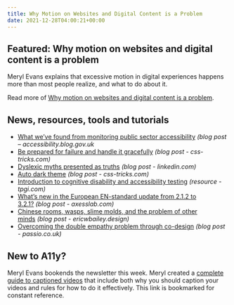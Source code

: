 ```yaml
---
title: Why Motion on Websites and Digital Content is a Problem
date: 2021-12-28T04:00:21+00:00
---
```


## Featured: Why motion on websites and digital content is a problem

Meryl Evans explains that excessive motion in digital experiences happens more than most people realize, and what to do about it.

Read more of [Why motion on websites and digital content is a problem](https://equalentry.com/why-motion-on-websites-and-digital-content-is-a-problem/).

## News, resources, tools and tutorials

- [What we’ve found from monitoring public sector accessibility](https://accessibility.blog.gov.uk/2021/12/20/what-weve-found-from-monitoring-public-sector-accessibility/) *(blog post – accessibility.blog.gov.uk*
- [Be prepared for failure and handle it gracefully](https://css-tricks.com/be-prepared-for-failure-and-handle-it-gracefully/) _(blog post - css-tricks.com)_
- [Dyslexic myths presented as truths](https://www.linkedin.com/pulse/dyslexic-myths-presented-truths-gareth-ford-williams/) *(blog post - linkedin.com)*
- [Auto dark theme](https://css-tricks.com/auto-dark-theme/) *(blog post - css-tricks.com)*
- [Introduction to cognitive disability and accessibility testing](https://www.tpgi.com/introduction-to-cognitive-disability-and-accessibility-testing/) *(resource - tpgi.com)*
- [What’s new in the European EN-standard update from 2.1.2 to 3.2.1?](https://axesslab.com/en-update/) *(blog post - axesslab.com)*
- [Chinese rooms, wasps, slime molds, and the problem of other minds](https://ericwbailey.design/writing/chinese-rooms-wasps-slime-molds-and-the-problem-of-other-minds/) *(blog post - ericwbailey.design)*
- [Overcoming the double empathy problem through co-design](https://passio.co.uk/2021/12/07/overcoming-the-double-empathy-problem-through-co-design/) *(blog post - passio.co.uk)*

## New to A11y?

Meryl Evans bookends the newsletter this week. Meryl created a [complete guide to captioned videos](https://meryl.net/captioned-videos-complete-guide/) that include both why you should caption your videos and rules for how to do it effectively. This link is bookmarked for constant reference.
